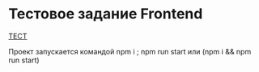 # Тестовое задание Frontend

[ТЕСТ](https://robertd2000.github.io/todo-test-task/)

Проект запускается командой npm i ; npm run start или (npm i && npm run start)
